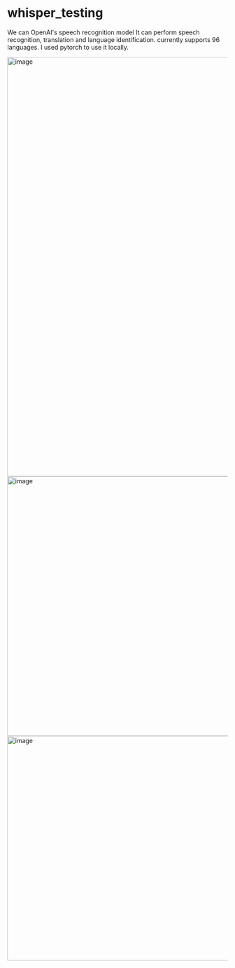 # whisper_testing

We can OpenAI's speech recognition model
It can perform speech recognition, translation and language identification.
currently supports 96 languages.
I used pytorch to use it locally.


<img width="958" alt="image" src="https://github.com/manikandanhereby/whisper_testing/assets/52741580/c2ddf07e-3156-4d36-b87c-c7ed917ed347">


<img width="593" alt="image" src="https://github.com/manikandanhereby/whisper_testing/assets/52741580/77732529-f9c1-4577-a61d-eb747985a788">


<img width="513" alt="image" src="https://github.com/manikandanhereby/whisper_testing/assets/52741580/da663ffe-51f7-4677-9bff-48ed97160a30">
